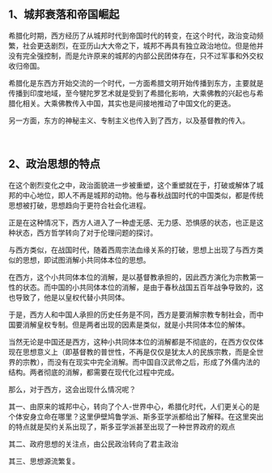 <h2>1、城邦衰落和帝国崛起</h2><p data-pid="Mkt2eZWL">希腊化时期，西方经历了从城邦时代到帝国时代的转变，在这个时代，政治变动频繁，社会更迭剧烈，在亚历山大大帝之下，城邦不再具有独立政治地位。但是他并没有完全强控制，而是允许原来的城邦的内部公民团体存在，只不过军事和外交权收归帝国。</p><p data-pid="1jz3eh2I">希腊化是东西方开始交流的一个时代，一方面希腊文明开始传播到东方，主要就是传播到印度地域，至今犍陀罗艺术就是受到了希腊化影响，大乘佛教的兴起也与希腊化相关。大乘佛教传入中国，其实也是间接地推动了中国文化的更迭。</p><p data-pid="Ph5M70ZN">另一方面，东方的神秘主义、专制主义也传入到了西方，以及基督教的传入。</p><p><br></p><h2>2、政治思想的特点</h2><p data-pid="8idtARAn">在这个剧烈变化之中，政治面貌进一步被重塑，这个重塑就在于，打破或解体了城邦的中心地位，即人不再是城邦的动物。他与春秋战国时代的中国类似，都是传统思想被打破，思想趋向于更符合社会化进程。</p><p data-pid="1BvfUYsh">正是在这种情况下，西方人进入了一种虚无感、无力感、恐惧感的状态，也正是这种状态，西方哲学转向了对于伦理问题的探讨。</p><p data-pid="XzLgKgwE">与西方类似，在战国时代，随着西周宗法血缘关系的打破，思想上出现了与西方类似的思想，即试图消解小共同体本位的思想。</p><p data-pid="-J7Olcio">在西方，这个小共同体本位的消解，是以基督教承担的，因此西方演化为宗教第一性的状态。而中国的小共同体本位的消解，是由于春秋战国五百年战争导致的，这也导致了，他是以皇权代替小共同体。</p><p data-pid="oH_aXnit">于是，西方人和中国人承担的历史任务是不同，西方是要消解宗教专制社会，而中国要消解皇权专制。但是两者出现的因素是类似，就是小共同体本位的解体。</p><p data-pid="5YQCjqhs">当然无论是中国还是西方，这种小共同体本位的消解都是不彻底的，在西方仅仅体现在思想意义上（即基督教的普世性，不再是仅仅是犹太人的民族宗教，而是全世界的宗教），而没有在现实中完全消解。而中国自汉武帝之后，形成了外儒内法的结构。两者彻底的消解，都需要在现代化过程中完成。</p><p data-pid="pJ1wdcca">那么，对于西方，这会出现什么情况呢？</p><p data-pid="VHQGfY1R">其一、由原来的城邦中心，转向了个人-世界中心，希腊化时代，人们更关心的是个体安身立命在哪里？这里伊壁鸠鲁学派、斯多亚学派都给出了解释。在这里突出的特点就是契约关系出现了，斯多亚学派甚至出现了一种世界政府的观点</p><p data-pid="-7XYOBOj">其二、政府思想的关注点，由公民政治转向了君主政治</p><p data-pid="Cl3FGgPE">其三、思想源流繁复。</p>
